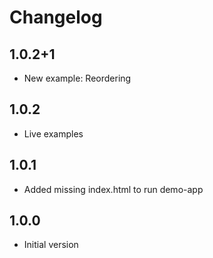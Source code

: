 # Changelog

## 1.0.2+1
- New example: Reordering

## 1.0.2
- Live examples

## 1.0.1
- Added missing index.html to run demo-app

## 1.0.0
- Initial version
